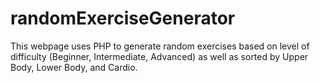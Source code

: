 # randomExerciseGenerator
This webpage uses PHP to generate random exercises based on level of difficulty (Beginner, Intermediate, Advanced) as well as sorted by Upper Body, Lower Body, and Cardio.
